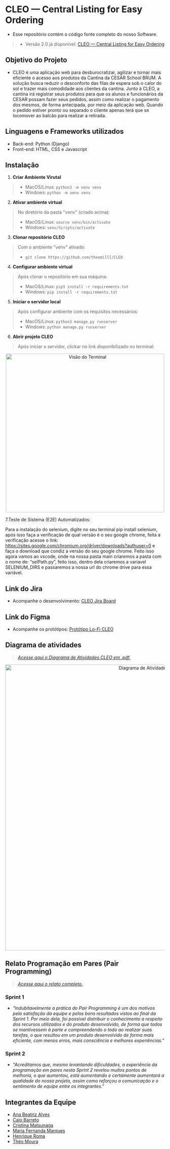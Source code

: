 # CLEO — Central Listing for Easy Ordering
- Esse repositório contém o código fonte completo do nosso Software.
>- Versão 2.0 já disponível: <a href="http://cleo-v2-env.eba-qr2tnipv.sa-east-1.elasticbeanstalk.com/">CLEO — Central Listing for Easy Ordering</a>

## Objetivo do Projeto
- CLEO é uma aplicação web para desburocratizar, agilizar e tornar mais eficiente o acesso aos produtos da Cantina da CESAR School BRUM. A solução busca reduzir o desconforto das filas de espera sob o calor do sol e trazer mais comodidade aos clientes da cantina. Junto à CLEO, a cantina irá registrar seus produtos para que os alunos e funcionários da CESAR possam fazer seus pedidos, assim como realizar o pagamento dos mesmos, de forma antecipada, por meio da aplicação web. Quando o pedido estiver pronto ou separado o cliente apenas terá que se locomover ao balcão para realizar a retirada.

## Linguagens e Frameworks utilizados
- Back-end: Python (Django)
- Front-end: HTML, CSS e Javascript

## Instalação
1. **Criar Ambiente Virutal**
>- MacOS/Linux: `python3 -m venv venv`
>- Windows: `python -m venv venv`

2. **Ativar ambiente virtual**
>No diretório da pasta "venv" (criado acima):
>- MacOS/Linux: `source venv/bin/activate`
>- Windows: `venv/Scripts/activate`

3. **Clonar repositório CLEO**
>Com o ambiente "venv" ativado:
>- `git clone https://github.com/theomilll/CLEO`

4. **Configurar ambiente virtual**
>Após clonar o repositório em sua máquina:
>- MacOS/Linux: `pip3 install -r requirements.txt`
>- Windows: `pip install -r requirements.txt`

5. **Iniciar o servidor local**
>Após configurar ambiente com os requisitos necessários:
>- MacOS/Linux: `python3 manage.py runserver`
>- Windows: `python manage.py runserver`

6. **Abrir projeto CLEO**
>Após iniciar o servidor, clickar no link disponibilizado no terminal:
<div align="center">
  <img src="https://user-images.githubusercontent.com/108446826/232560661-522de845-7aa1-425b-93cd-7526af1a3bcb.png" title="Visão do Terminal" alt="Visão do Terminal" width="500px"/>
 </div>

7.Teste de Sistema (E2E) Automatizados:

Para a instalação do selenium, digite no seu terminal pip install selenium, após isso faça a verificação de qual versão é o seu google chrome, feita a verificação acesse o link: https://sites.google.com/chromium.org/driver/downloads?authuser=0
e faça o download que condiz a versão do seu google chrome. Feito isso agora vamos ao vscode, onde na nossa pasta main criaremos a pasta com o nome de: “selPath.py”, feito isso, dentro dela criaremos a variavel SELENIUM_DIRS e passaremos a nossa url do chrome drive para essa variável.

## Link do Jira
- Acompanhe o desenvolvimento: <a href="https://mffbm.atlassian.net/jira/software/projects/FDS/boards/1">CLEO Jira Board</a>

## Link do Figma
- Acompanhe os protótipos: <a href="https://www.figma.com/file/gsZa5WDhVrfWIilATY4K0P/LO-FI-CLEO?node-id=0%3A1&t=VpvNaYuTkpGkrmfp-1">Protótipo Lo-Fi CLEO</a>

## Diagrama de atividades
><a href="https://drive.google.com/file/d/1ozhgCaCZVpp_gTuk8OMR06hZ4CobVGuH/view?usp=share_link">*Acesse aqui o Diagrama de Atividades CLEO em .pdf.*</a>
<div align="center">
<img src="https://github.com/theomilll/CLEO/assets/108446826/333b0ed6-b30f-4bb2-8da6-5c41f7c8f267" title="Diagrama de Atividades CLEO" alt="Diagrama de Atividades CLEO" width="900px"/>
</div>

## Relato Programação em Pares (Pair Programming)
><a href="https://docs.google.com/document/d/19kMGlKWTtmS4_a0b0ogvFF-unXA4oes1-lSFioI59Ns/edit?usp=sharing">*Acesse aqui o relato completo.*</a>
### Sprint 1
- *"Indubitavelmente a prática do Pair Programming é um dos motivos pela satisfação da equipe e pelos bons resultados vistos ao final da Sprint 1. Por meio dela, foi possível distribuir o conhecimento a respeito dos recursos utilizados e do produto desenvolvido, de forma que todos se mantivessem à parte e compreendendo o todo ao realizar suas tarefas, o que resultou em um produto desenvolvido de forma mais eficiente, com menos erros, mais consciência e melhores experiências."*
### Sprint 2
- *"Acreditamos que, mesmo levantando dificuldades, a experiência da programação em pares nesta Sprint 2 revelou muitos pontos de melhoria, o que aumentou, está aumentando e certamente aumentará a qualidade do nosso projeto, assim como reforçou a comunicação e o sentimento de equipe entre os integrantes."*

## Integrantes da Equipe
- <a href="mailto:abxa@cesar.school">Ana Beatriz Alves</a>
- <a href="mailto:cba2@cesar.school">Caio Barreto</a>
- <a href="mailto:cm2@cesar.school">Cristina Matsunaga</a>
- <a href="mailto:mffbm@cesar.school">Maria Fernanda Marques</a>
- <a href="mailto:hrm@cesar.school">Henrique Roma</a>
- <a href="mailto:tam4@cesar.school">Théo Moura</a>
